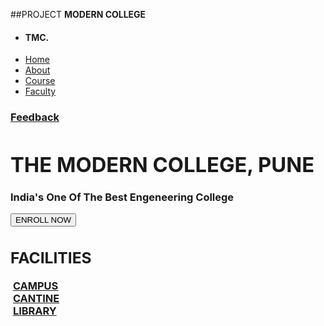 ##PROJECT
<b>MODERN COLLEGE</b>
<!DOCTYPE html>
<html lang="en">
<head>
   <link rel="stylesheet" href="The Modern College.css">
   <link rel="stylesheet" href="../all.css">
   <meta charset="UTF-8">
   <meta name="viewport" content="width=device-width, initial-scale=1.0">
   <meta name="author" content="Atharv Ghule">
   <title>The Modern College - Pune</title>
</head>
<body>
   <nav class="navlist"></nav>
      <ul>
         <li><h4>TMC.</h4></li>
         <li><a href="">Home</a></li>
         <li><a href="">About</a></li>
         <li><a href="">Course</a></li>
         <li><a href="">Faculty</a></li>
      </ul>   
         <h3><a href="Feedback form.html">Feedback</a>
   </nav>
   <div class="main-box">
      <h1>THE MODERN COLLEGE, PUNE</h1>
      <p>India's One Of The Best Engeneering College</p>
      <button>ENROLL NOW</button>
   </div>
   <div class="container">
      <h2>FACILITIES</h2>
      <div class="row">
         <div class="column">
         <a href=""><img src="E:\WEB PROGRAMMING\Campus.jpg" alt=""></a>
         <a href="">CAMPUS</a>
         </div>
         <div class="column">
            <a href=""><img src="E:\WEB PROGRAMMING\Canteen.jpg" alt=""></a>
            <a href="">CANTINE</a>
         </div>
         <div class="column">
            <a href=""><img src="E:\WEB PROGRAMMING\Library.jpg" alt=""></a>
            <a href="">LIBRARY</a>
         </div>
      </div>
   </div>
</body>
</html>
</body>
</html>
